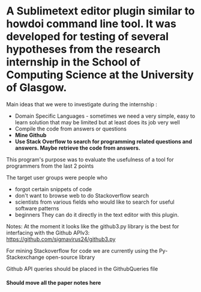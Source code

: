 A Sublimetext editor plugin similar to howdoi command line tool. It was developed for testing of several hypotheses from the research internship in the School of Computing Science at the University of Glasgow.
=====================

Main ideas that we were to investigate during the internship :
- Domain Specific Languages - sometimes we need a very simple, easy to learn solution that may be limited but at least does its job very well
- Compile the code from answers or questions
- **Mine Github**
- **Use Stack Overflow to search for programming related questions and answers. Maybe retrieve the code from answers.**

This program's purpose was to evaluate the usefulness of a tool for programmers from the last 2 points
 
The target user groups were people who
- forgot certain snippets of code
- don't want to browse web to do Stackoverflow search
- scientists from various fields who would like to search for useful software patterns
- beginners
They can do it directly in the text editor with this plugin.

Notes:
At the moment it looks like the github3.py library is the best for interfacing with the Github APIv3:
https://github.com/sigmavirus24/github3.py

For mining Stackoverflow for code we are currently using the Py-Stackexchange open-source library

Github API queries should be placed in the GithubQueries file

<h4>Should move all the paper notes here</h4>
